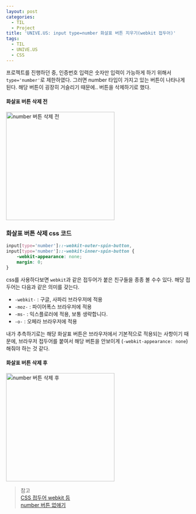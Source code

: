 ```yaml
---
layout: post
categories:
  - TIL
  - Project
title: 'UNIVE.US: input type=number 화살표 버튼 지우기(webkit 접두어)'
tags:
  - TIL
  - UNIVE.US
  - CSS
---
```


프로젝트를 진행하던 중, 인증번호 입력은 숫자만 입력이 가능하게 하기 위해서 `type='number'`로 제한하였다. 그러면 number 타입이 가지고 있는 버튼이 나타나게 된다. 해당 버튼이 굉장히 거슬리기 때문에.. 버튼을 삭제하기로 했다.

#### 화살표 버튼 삭제 전

<img width="296" alt="number 버튼 삭제 전" src="https://github.com/soi-ha/soi-ha.github.io/assets/77609591/88401597-d199-47a8-87e7-b8f8a390097c">

### 화살표 버튼 삭제 css 코드

```css
input[type='number']::-webkit-outer-spin-button,
input[type='number']::-webkit-inner-spin-button {
	-webkit-appearance: none;
	margin: 0;
}
```

css를 사용하다보면 `webkit`과 같은 접두어가 붙은 친구들을 종종 볼 수수 있다. 해당 접두어는 다음과 같은 의미를 갖는다.

- `-webkit-` : 구글, 사파리 브라우저에 적용
- `-moz-` : 파이어폭스 브라우저에 적용
- `-ms-` : 익스플로러에 적용, 보통 생략합니다.
- `-o-` : 오페라 브라우저에 적용

내가 추측하기로는 해당 화살표 버튼은 브라우저에서 기본적으로 적용되는 사항이기 때문에, 브라우저 접두어를 붙여서 해당 버튼을 안보이게 (`-webkit-appearance: none`) 해줘야 하는 것 같다.

#### 화살표 버튼 삭제 후

<img width="296" alt="number 버튼 삭제 후" src="https://github.com/soi-ha/soi-ha.github.io/assets/77609591/80694811-5922-4217-b8da-70cf34c7d6db">

> 참고  
> [CSS 접두어 webkit 등](https://jake-seo-dev.tistory.com/573)  
> [number 버튼 없애기](http://web-atelier.tistory.com/16)

